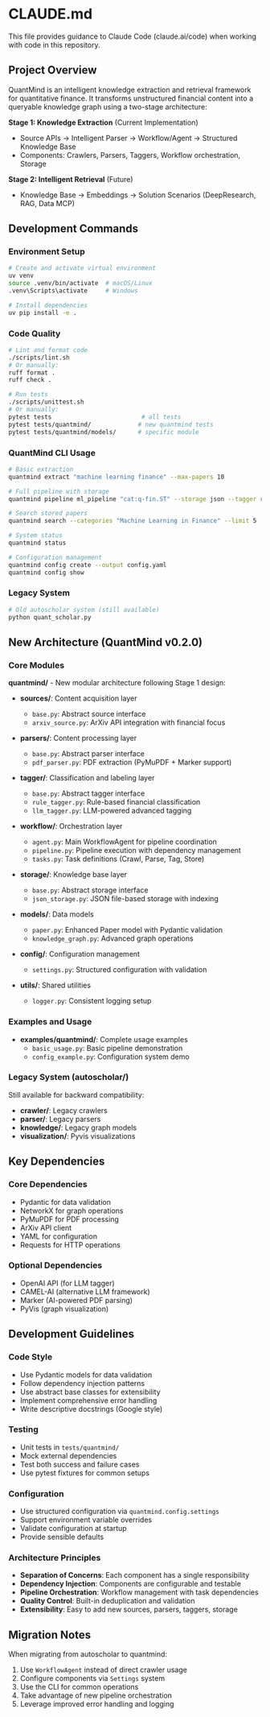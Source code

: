 # CLAUDE.md

This file provides guidance to Claude Code (claude.ai/code) when working with code in this repository.

## Project Overview

QuantMind is an intelligent knowledge extraction and retrieval framework for quantitative finance. It transforms unstructured financial content into a queryable knowledge graph using a two-stage architecture:

**Stage 1: Knowledge Extraction** (Current Implementation)
- Source APIs → Intelligent Parser → Workflow/Agent → Structured Knowledge Base
- Components: Crawlers, Parsers, Taggers, Workflow orchestration, Storage

**Stage 2: Intelligent Retrieval** (Future)
- Knowledge Base → Embeddings → Solution Scenarios (DeepResearch, RAG, Data MCP)

## Development Commands

### Environment Setup
```bash
# Create and activate virtual environment
uv venv
source .venv/bin/activate  # macOS/Linux
.venv\Scripts\activate     # Windows

# Install dependencies
uv pip install -e .
```

### Code Quality
```bash
# Lint and format code
./scripts/lint.sh
# Or manually:
ruff format .
ruff check .

# Run tests
./scripts/unittest.sh
# Or manually:
pytest tests                         # all tests
pytest tests/quantmind/             # new quantmind tests
pytest tests/quantmind/models/      # specific module
```

### QuantMind CLI Usage
```bash
# Basic extraction
quantmind extract "machine learning finance" --max-papers 10

# Full pipeline with storage
quantmind pipeline ml_pipeline "cat:q-fin.ST" --storage json --tagger rule

# Search stored papers
quantmind search --categories "Machine Learning in Finance" --limit 5

# System status
quantmind status

# Configuration management
quantmind config create --output config.yaml
quantmind config show
```

### Legacy System
```bash
# Old autoscholar system (still available)
python quant_scholar.py
```

## New Architecture (QuantMind v0.2.0)

### Core Modules

**quantmind/** - New modular architecture following Stage 1 design:

- **sources/**: Content acquisition layer
  - `base.py`: Abstract source interface
  - `arxiv_source.py`: ArXiv API integration with financial focus

- **parsers/**: Content processing layer
  - `base.py`: Abstract parser interface
  - `pdf_parser.py`: PDF extraction (PyMuPDF + Marker support)

- **tagger/**: Classification and labeling layer
  - `base.py`: Abstract tagger interface
  - `rule_tagger.py`: Rule-based financial classification
  - `llm_tagger.py`: LLM-powered advanced tagging

- **workflow/**: Orchestration layer
  - `agent.py`: Main WorkflowAgent for pipeline coordination
  - `pipeline.py`: Pipeline execution with dependency management
  - `tasks.py`: Task definitions (Crawl, Parse, Tag, Store)

- **storage/**: Knowledge base layer
  - `base.py`: Abstract storage interface
  - `json_storage.py`: JSON file-based storage with indexing

- **models/**: Data models
  - `paper.py`: Enhanced Paper model with Pydantic validation
  - `knowledge_graph.py`: Advanced graph operations

- **config/**: Configuration management
  - `settings.py`: Structured configuration with validation

- **utils/**: Shared utilities
  - `logger.py`: Consistent logging setup

### Examples and Usage

- **examples/quantmind/**: Complete usage examples
  - `basic_usage.py`: Basic pipeline demonstration
  - `config_example.py`: Configuration system demo

### Legacy System (autoscholar/)

Still available for backward compatibility:
- **crawler/**: Legacy crawlers
- **parser/**: Legacy parsers
- **knowledge/**: Legacy graph models
- **visualization/**: Pyvis visualizations

## Key Dependencies

### Core Dependencies
- Pydantic for data validation
- NetworkX for graph operations
- PyMuPDF for PDF processing
- ArXiv API client
- YAML for configuration
- Requests for HTTP operations

### Optional Dependencies
- OpenAI API (for LLM tagger)
- CAMEL-AI (alternative LLM framework)
- Marker (AI-powered PDF parsing)
- PyVis (graph visualization)

## Development Guidelines

### Code Style
- Use Pydantic models for data validation
- Follow dependency injection patterns
- Use abstract base classes for extensibility
- Implement comprehensive error handling
- Write descriptive docstrings (Google style)

### Testing
- Unit tests in `tests/quantmind/`
- Mock external dependencies
- Test both success and failure cases
- Use pytest fixtures for common setups

### Configuration
- Use structured configuration via `quantmind.config.settings`
- Support environment variable overrides
- Validate configuration at startup
- Provide sensible defaults

### Architecture Principles
- **Separation of Concerns**: Each component has a single responsibility
- **Dependency Injection**: Components are configurable and testable
- **Pipeline Orchestration**: Workflow management with task dependencies
- **Quality Control**: Built-in deduplication and validation
- **Extensibility**: Easy to add new sources, parsers, taggers, storage

## Migration Notes

When migrating from autoscholar to quantmind:
1. Use `WorkflowAgent` instead of direct crawler usage
2. Configure components via `Settings` system
3. Use the CLI for common operations
4. Take advantage of new pipeline orchestration
5. Leverage improved error handling and logging
